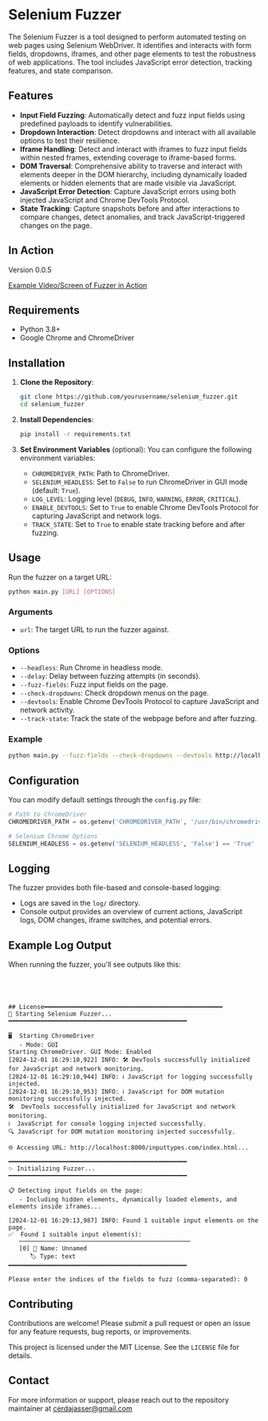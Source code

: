 
# Selenium Fuzzer

The Selenium Fuzzer is a tool designed to perform automated testing on web pages using Selenium WebDriver. It identifies and interacts with form fields, dropdowns, iframes, and other page elements to test the robustness of web applications. The tool includes JavaScript error detection, tracking features, and state comparison.

## Features

- **Input Field Fuzzing**: Automatically detect and fuzz input fields using predefined payloads to identify vulnerabilities.
- **Dropdown Interaction**: Detect dropdowns and interact with all available options to test their resilience.
- **Iframe Handling**: Detect and interact with iframes to fuzz input fields within nested frames, extending coverage to iframe-based forms.
- **DOM Traversal**: Comprehensive ability to traverse and interact with elements deeper in the DOM hierarchy, including dynamically loaded elements or hidden elements that are made visible via JavaScript.
- **JavaScript Error Detection**: Capture JavaScript errors using both injected JavaScript and Chrome DevTools Protocol.
- **State Tracking**: Capture snapshots before and after interactions to compare changes, detect anomalies, and track JavaScript-triggered changes on the page.

## In Action 

Version 0.0.5

[Example Video/Screen of Fuzzer in Action](https://github.com/user-attachments/assets/25382382-0a73-4013-9779-aa244507dd6c)

## Requirements

- Python 3.8+
- Google Chrome and ChromeDriver

## Installation

1. **Clone the Repository**:
   ```bash
   git clone https://github.com/yourusername/selenium_fuzzer.git
   cd selenium_fuzzer
   ```

2. **Install Dependencies**:
   ```bash
   pip install -r requirements.txt
   ```

3. **Set Environment Variables** (optional):
   You can configure the following environment variables:
   - `CHROMEDRIVER_PATH`: Path to ChromeDriver.
   - `SELENIUM_HEADLESS`: Set to `False` to run ChromeDriver in GUI mode (default: `True`).
   - `LOG_LEVEL`: Logging level (`DEBUG`, `INFO`, `WARNING`, `ERROR`, `CRITICAL`).
   - `ENABLE_DEVTOOLS`: Set to `True` to enable Chrome DevTools Protocol for capturing JavaScript and network logs.
   - `TRACK_STATE`: Set to `True` to enable state tracking before and after fuzzing.

## Usage

Run the fuzzer on a target URL:

```bash
python main.py [URL] [OPTIONS]
```

### Arguments

- `url`: The target URL to run the fuzzer against.

### Options

- `--headless`: Run Chrome in headless mode.
- `--delay`: Delay between fuzzing attempts (in seconds).
- `--fuzz-fields`: Fuzz input fields on the page.
- `--check-dropdowns`: Check dropdown menus on the page.
- `--devtools`: Enable Chrome DevTools Protocol to capture JavaScript and network activity.
- `--track-state`: Track the state of the webpage before and after fuzzing.

### Example

```bash
python main.py --fuzz-fields --check-dropdowns --devtools http://localhost:8000/index.html
```

## Configuration

You can modify default settings through the `config.py` file:

```python
# Path to ChromeDriver
CHROMEDRIVER_PATH = os.getenv('CHROMEDRIVER_PATH', '/usr/bin/chromedriver')

# Selenium Chrome Options
SELENIUM_HEADLESS = os.getenv('SELENIUM_HEADLESS', 'False') == 'True'  # Run in GUI mode by default
```

## Logging

The fuzzer provides both file-based and console-based logging:

- Logs are saved in the `log/` directory.
- Console output provides an overview of current actions, JavaScript logs, DOM changes, iframe switches, and potential errors.

## Example Log Output

When running the fuzzer, you'll see outputs like this:

```plaintext




## License━━━━━━━━━━━━━━━━━━━━━━━━━━━━━━━━━━━━━━━━━━━━━━━━━━
🚀 Starting Selenium Fuzzer...
━━━━━━━━━━━━━━━━━━━━━━━━━━━━━━━━━━━━━━━━━━━━━━━━━━

🖥️  Starting ChromeDriver
   - Mode: GUI
Starting ChromeDriver. GUI Mode: Enabled
[2024-12-01 16:29:10,922] INFO: 🛠️ DevTools successfully initialized for JavaScript and network monitoring.
[2024-12-01 16:29:10,944] INFO: ℹ️ JavaScript for logging successfully injected.
[2024-12-01 16:29:10,953] INFO: ℹ️ JavaScript for DOM mutation monitoring successfully injected.
🛠️  DevTools successfully initialized for JavaScript and network monitoring.
ℹ️  JavaScript for console logging injected successfully.
🔍 JavaScript for DOM mutation monitoring injected successfully.

🌐 Accessing URL: http://localhost:8000/inputtypes.com/index.html...

━━━━━━━━━━━━━━━━━━━━━━━━━━━━━━━━━━━━━━━━━━━━━━━━━━
✨ Initializing Fuzzer...
━━━━━━━━━━━━━━━━━━━━━━━━━━━━━━━━━━━━━━━━━━━━━━━━━━

📋 Detecting input fields on the page:
   - Including hidden elements, dynamically loaded elements, and elements inside iframes...

[2024-12-01 16:29:13,987] INFO: Found 1 suitable input elements on the page.
✅  Found 1 suitable input element(s):
   ────────────────────────────────────────────────
   [0] 📄 Name: Unnamed
      🏷️ Type: text
━━━━━━━━━━━━━━━━━━━━━━━━━━━━━━━━━━━━━━━━━━━━━━━━━━

Please enter the indices of the fields to fuzz (comma-separated): 0

```
## Contributing

Contributions are welcome! Please submit a pull request or open an issue for any feature requests, bug reports, or improvements.


This project is licensed under the MIT License. See the `LICENSE` file for details.

## Contact

For more information or support, please reach out to the repository maintainer at cerdajasser@gmail.com